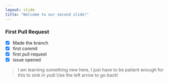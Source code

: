 ```yaml
---
layout: slide
title: "Welcome to our second slide!"
---
```

### First Pull Request
- [x] Made the branch
- [x] first commit
- [x] first pull request
- [x] issue opened

>I am learning something new here, I just have to be patient enough for this to sink in
>yudi
Use the left arrow to go back!
